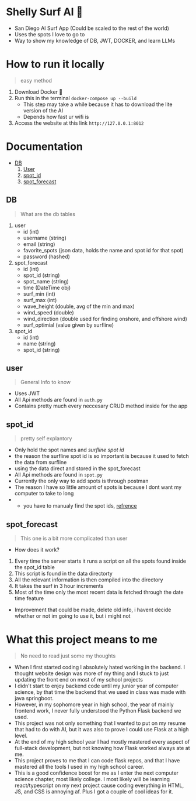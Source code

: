 # Shelly Surf AI 🐚
- San Diego AI Surf App (Could be scaled to the rest of the world)
- Uses the spots I love to go to
- Way to show my knowledge of DB, JWT, DOCKER, and learn LLMs

# How to run it locally
> easy method
1. Download Docker 🐋
2. Run this in the terminal `docker-compose up --build`
    - This step may take a while because it has to download the lite version of the AI
    - Depends how fast ur wifi is
3. Access the website at this link `http://127.0.0.1:8012`

# Documentation

- [DB](https://github.com/F1nnC/Shelly-AI/blob/main/README.md#db)
  1. [User](https://github.com/F1nnC/Shelly-AI/blob/main/README.md#user)
  2. [spot_id](https://github.com/F1nnC/Shelly-AI/blob/main/README.md#spot_id)
  3. [spot_forecast](https://github.com/F1nnC/Shelly-AI/blob/main/README.md#spot_forecast)

## DB
> What are the db tables
1. user
   - id (int)
   - username (string)
   - email (string)
   - favorite_spots (json data, holds the name and spot id for that spot)
   - password (hashed)
2. spot_forecast
   - id (int)
   - spot_id (string)
   - spot_name (string)
   - time (DateTime obj)
   - surf_min (int)
   - surf_max (int)
   - wave_height (double, avg of the min and max)
   - wind_speed (double)
   - wind_direction (double used for finding onshore, and offshore wind)
   - surf_optimial (value given by surfline)
3. spot_id
   - id (int)
   - name (string)
   - spot_id (string)

## user
> General Info to know
- Uses JWT
- All Api methods are found in `auth.py`
- Contains pretty much every neccesary CRUD method inside for the app

## spot_id
> pretty self explantory
- Only hold the spot names and *surfline spot id*
- the reason the surfline spot id is so important is because it used to fetch the data from surfline
- using the data direct and stored in the spot_forecast
- All Api methods are found in `spot.py`
- Currently the only way to add spots is through postman
- The reason I have so little amount of spots is because I dont want my computer to take to long
- + you have to manualy find the spot ids, [refrence](https://giocaizzi.github.io/pysurfline/examples/SpotForecasts.html)

## spot_forecast
> This one is a bit more complicated than user
- How does it work?
1. Every time the server starts it runs a script on all the spots found inside the spot_id table
2. This script is found in the data directorty
3. All the relevant information is then compiled into the directory
4. It takes the surf in 3 hour increments
5. Most of the time only the most recent data is fetched through the date time feature
- Improvement that could be made, delete old info, i havent decide whether or not im going to use it, but i might not




















# What this project means to me
> No need to read just some my thoughts

- When I first started coding I absolutely hated working in the backend. I thought website design was more of my thing and I stuck to just updating the front end on most of my school projects
- I didn't start to enjoy backend code until my junior year of computer science, by that time the backend that we used in class was made with java springboot.
- However, in my sophomore year in high school, the year of mainly frontend work, I never fully understood the Python Flask backend we used.
- This project was not only something that I wanted to put on my resume that had to do with AI, but it was also to prove I could use Flask at a high level.
- At the end of my high school year I had mostly mastered every aspect of full-stack development, but not knowing how Flask worked always ate at me.
- This project proves to me that I can code flask repos, and that I have mastered all the tools I used in my high school career.
- This is a good confidence boost for me as I enter the next computer science chapter, most likely college. I most likely will be learning react/typescript on my next project cause coding everything in HTML, JS, and CSS is annoying af. Plus I got a couple of cool ideas for it.
